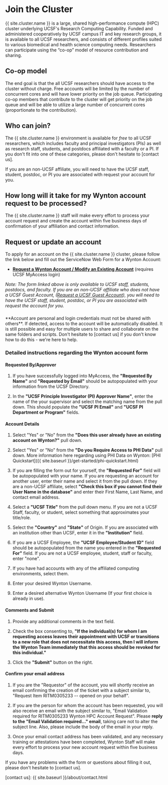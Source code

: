 # Join the Cluster

{{ site.cluster.name }} is a large, shared high-performance compute (HPC) cluster underlying UCSF's Research Computing Capability. Funded and administered cooperatively by UCSF campus IT and key research groups, it is available to all UCSF researchers, and consists of different profiles suited to various biomedical and health science computing needs. Researchers can participate using the “co-op” model of resource contribution and sharing.


## Co-op model

The end goal is that the all UCSF researchers should have access to the cluster without charge.  Free accounts will be limited by the number of concurrent cores and will have lower priority on the job queue.  Participating co-op members that contribute to the cluster will get priority on the job queue and will be able to utilize a large number of concurrent cores (proportionate to the contribution).


## Who can join?

The {{ site.cluster.name }} environment is available for _free_ to all UCSF researchers, which includes faculty and principal investigators (PIs) as well as research staff, students, and postdocs affiliated with a faculty or a PI.  If you don't fit into one of these categories, please don't hesitate to [contact us].

If you are an non-UCSF affiliate, you will need to have the UCSF staff, student, postdoc, or PI you are associated with request your account for you.


## How long will it take for my Wynton account request to be processed?

The {{ site.cluster.name }} staff will make every effort to process your account request and create the account within five business days of confirmation of your affiliation and contact information.


## Request or update an account

To apply for an account on the {{ site.cluster.name }} cluster, please follow the link below and fill out the ServiceNow Web Form for a Wynton Account:

* **[Request a Wynton Account / Modify an Existing Account](https://ucsf.service-now.com/ucsfit?id=ucsf_sc_cat_item&sys_id=68f9651f1bf47c50683e0ed8624bcbac&sysparm_category=40c0305b7b92d000e2dc8180984d4d9f)** (requires UCSF MyAccess login)

_Note: The form linked above is only available to UCSF staff, students, postdocs, and faculty. If you are an non-UCSF affiliate who does not have a UCSF Guest Account, ([Request a UCSF Guest Account](https://wiki.library.ucsf.edu/display/IAM/Guest+Accounts)), you will need to have the UCSF staff, student, postdoc, or PI you are associated with request the account for you._

<div class="alert alert-danger" role="alert" style="margin-top: 3ex" markdown="1">
**Account are personal and login credentials must not be shared with others**. If detected, access to the account will be automatically disabled.  It is still possible and easy for multiple users to share and collaborate on the same folders and scripts.  Don't hesitate to [contact us] if you don't know how to do this - we're here to help.
</div>

### Detailed instructions regarding the Wynton account form

#### Requested By/Approver

1. If you have successfully logged into MyAccess, the **"Requested By Name"** and **"Requested by Email"** should be autopopulated with your information from the UCSF Directory.

2. In the **"UCSF Principle Investigator (PI) Approver Name"**, enter the name of the your supervisor and select the matching name from the pull down. This should populate the **"UCSF PI Email"** and **"UCSF PI Department or Program"** fields.

#### Account Details

1. Select "Yes" or "No" from the **"Does this user already have an existing account on Wynton?"** pull down.

2. Select "Yes" or "No" from the **"Do you Require Access to PHI Data"** pull down. More information here regarding using PHI Data on Wynton: [PHI Quickstart]({{ site.baseurl }}/get-started/phi-quickstart.html)

3. If you are filling the form out for yourself, the **"Requested For"** field will be autopopulated with your name.  If you are requesting an account for another user, enter their name and select it from the pull down.  If they are a non-UCSF affiliate, select **"Check this box if you cannot find their User Name in the database"** and enter their First Name, Last Name, and contact email address.

4. Select a **"UCSF Title"** from the pull down menu. If you are not a UCSF Staff, faculty, or student, select something that approximates your title/role.

5. Select the **"Country"** and **"State"** of Origin. If you are associated with an institution other than UCSF, enter it in the **"Institution"** field.

6. If you are a UCSF Employee, the **"UCSF Employee/Student ID"** field should be autopopulated from the name you entered in the **"Requested For"** field. If you are not a UCSF employee, student, staff or faculty, enter "none".

7. If you have had accounts with any of the affiliated computing environments, select them.

8. Enter your desired Wynton Username.

9. Enter a desired alternative Wynton Username (If your first choice is already in use).


#### Comments and Submit

1. Provide any additional comments in the text field.

2. Check the box consenting to, **"If the individual(s) for whom I am requesting access leaves their appointment with UCSF or transitions to a new role that does not necessitate this access, then I will inform the Wynton Team immediately that this access should be revoked for this individual."**

3. Click the **"Submit"** button on the right.


#### Confirm your email address

1. If you are the "Requestor" of the account, you will shortly receive an email confirming the creation of the ticket with a subject similar to, "Request Item RITM0305233 -- opened on your behalf".

2. If you are the person for whom the account has been requested, you will also receive an email with the subject similar to, "Email Validation required for RITM0305233 Wynton HPC Account Request".  Please **reply to the "Email Validation required..." email**, taking care not to alter the subject line. Also, please include the body of the email in your reply.

3. Once your email contact address has been validated, and any necessary training or attestations have been completed, Wynton Staff will make every effort to process your new account request within five business days.

If you have any problems with the form or questions about filling it out, please don't hesitate to [contact us].

[contact us]: {{ site.baseurl }}/about/contact.html
